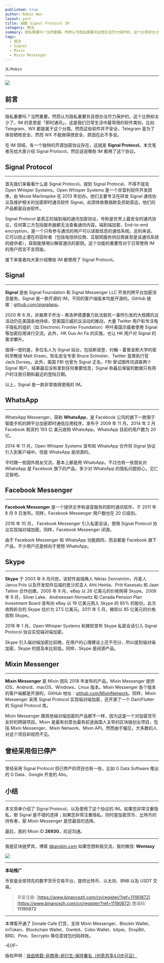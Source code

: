 ```yaml
---
published: true
author: Robin Wen
layout: post
title: 细数 Signal Protocol IM
category: 想法
summary: 隐私重要吗？当然重要。然而认为隐私重要并且想办法尽力保护的，这个比例却太少了。IM 的意思是「即时通讯」，这是我们日常生活中最常用的软件类别，比如 Telegram、WX 都是属于这个分类。然而这些软件并不安全，Telegram 是为了体验牺牲安全，然而 WX 不能做得很安全，原因在此不多说。在 IM 领域，有一个独特的开源加密协议存在，这就是 Signal Protocol。本文简单介绍了 Signal Protocol，以及使用了这个协议的 IM。如果您非常注重隐私，那 Signal 是不错的选择；如果您非常注重隐私，同时是加密货币、比特币的持有者，那 Mixin Messenger 是您最佳的选择。
tags:
  - 想法
  - Signal
  - Mixin
  - Mixin Messenger
---
```


`文/Robin`

***

![](https://cdn.dbarobin.com/xavhs5u.png)

## 前言
***

隐私重要吗？当然重要。然而认为隐私重要并且想办法尽力保护的，这个比例却太少了。IM 的意思是「即时通讯」，这是我们日常生活中最常用的软件类别，比如 Telegram、WX 都是属于这个分类。然而这些软件并不安全，Telegram 是为了体验牺牲安全，然而 WX 不能做得很安全，原因在此不多说。

在 IM 领域，有一个独特的开源加密协议存在，这就是 **Signal Protocol**。本文笔者先给大家介绍 Signal Protocol，然后说说哪些 IM 都用了这个协议。

## Signal Protocol
***

首先我们来看看什么是 Signal Protocol。提到 Signal Protocal，不得不提及 Open Whisper Systems。Open Whisper Systems 是一个非营利软件开发团体，由 Moxie Marlinspike 在 2013 年创办。他们主要专注在研发 Signal 通信协议及维护相关的加密即时通讯软件 Signal。此团体依靠捐款及资助营运，他们的产品都是自由软件。

Signal Protocol 是真正的端到端的通讯加密协议，号称是世界上最安全的通讯协议，任何第三方包括服务器都无法查看通讯内容。端到端加密，End-to-end encryption，是一个只有参与通讯的用户可以读取信息的通信系统。总的来说，它可以防止潜在的窃听者（包括电信供应商、互联网服务供应商甚至是该通讯系统的提供者），获取能够用以解密通讯的密钥。这个功能的重要性对于日常使用 IM 的用户而言不言而喻。

接下来笔者向大家介绍哪些 IM 都使用了 Signal Protocol。

## Signal
***

**Signal** 是由 Signal Foundation 和 Signal Messenger LLC 开发的跨平台加密消息服务。Signal 是一款开源的 IM，不同的客户端版本均是开源的。GitHub 链接：[github.com/signalapp](https://github.com/signalapp)。

2020 年 6 月，非裔男子乔治・弗洛伊德遭暴力执法致死一事所引发的大规模抗议活动仍在美国各地持续，受美国示威抗议活动的推动，大量 Twitter 用户和专注电子隐私的组织（如 Electronic Frontier Foundation）呼吁美国示威者使用 Signal 等加密应用进行交流。此外，HK Guo An Fa 的实施，也让 HK 用户对 Signal 的需求攀升。

值得一提的是，多位名人为 Signal 站台，包括斯诺登、约翰・霍普金斯大学的密码学教授 Matt Green，知名安全专家 Bruce Schneier、Twitter 首席执行官 Jack Dorsey。此外，美国 FBI 也曾为 Signal 正名，FBI 曾试图传讯调查两个 Signal 用户，结果最后没有拿到任何重要信息，Signal 称最后保留的数据只有用户的注册日期和最近的登陆日期。

以上，Signal 是一款非常值得使用的 IM。

## WhatsApp
***

WhatsApp Messenger，简称 **WhatsApp**，是 Facebook 公司的旗下一款用于智能手机的跨平台加密即时通信应用程序，发布于 2009 年 11 月。2014 年 2 月 Facebook 耗资约 193 亿 美元收购 WhatsApp。WhatsApp 目前的用户数为 20 亿。

2014 年 11 月，Open Whisper Systems 宣布和 WhatsApp 合作将 Signal 协议引入到客户端中。但是 WhatsApp 是闭源的。

平时跟一些国外朋友交流，基本上都是用 WhatsApp。不过也有一些朋友对 WhatsApp 是 Facebook 旗下的产品，多少对 WhatsApp 的隐私问题担心，见仁见智吧。

## Facebook Messenger
***

**Facebook Messenger** 是一个提供文字和语音服务的即时通讯软件，于 2011 年 8 月 9 日发布。同样，Facebook Messenger 用户数也在 20 亿级别。

2016 年 10 月， Facebook Messenger 引入私密会话，使用 Signal Protocol 协议实现端对端加密。同样，Facebook Messenger 闭源。

由于 Facebook Messenger 和 WhatsApp 功能趋同，而且都是 Facebook 旗下产品，不少用户还是倾向于使用 WhatsApp。

## Skype
***

**Skype** 于 2003 年 8 月问世。该软件由瑞典人 Niklas Zennström，丹麦人 Janus Friis 以及开发软件后端的爱沙尼亚人 Ahti Heinla、Priit Kasesalu 和 Jaan Tallinn 合作创建。2005 年 9 月，eBay 以 26 亿美元的价格购得 Skype。2009 年 9 月，Silver Lake、Andreessen Horowitz 和 Canada Pension Plan Investment Board 宣布向 eBay 以 19 亿美元购入 Skype 的 65% 的股份。此次收购折合的 Skype 估价为 27.5 亿美元。2011 年 5 月，微软以 85 亿美元的价格收购 Skype。

2018 年 1 月，Open Whisper Systems 和微软宣布 Skype 私密会话引入 Signal Protocol 协议实现端对端加密。

Skype 引入端对端加密比较晚，在用户的心理建设上还不充分，所以提到端对端加密，Skype 的提及率比较低。同样，Skype 是闭源产品。

## Mixin Messenger
***

**Mixin Messenger** 是 Mixin 团队 2018 年发布的产品。Mixin Messenger 提供 iOS、Android、macOS、Windows、Linux 版本。Mixin Messenger 各个版本的客户端都是开源的，GitHub 地址：[github.com/MixinNetwork](https://github.com/MixinNetwork/)。同样，Mixin Messenger 采用 Signal Protocol 实现端对端加密，还开源了一个 Dart/Flutter 的 Signal Protocol 库。

Mixin Messenger 跟其他端对端加密的产品都不一样，因为这是一个对加密货币友好的跨链项目。Mixin 是最有创意也最有前途由国人主导的区块链创业项目，包括 Mixin Messenger、Mixin Network、Mixin API。然而由于偏见，大多数的人对这个项目却视而不见。

## 曾经采用但已停产
***

曾经采用 Signal Protocol 但已停产的项目也有一些，比如 G Data Software 推出的 G Data、Google 开发的 Allo。

## 小结
***

本文简单介绍了 Signal Protocol，以及使用了这个协议的 IM。如果您非常注重隐私，那 Signal 是不错的选择；如果您非常注重隐私，同时是加密货币、比特币的持有者，那 Mixin Messenger 是您最佳的选择。

最后，我的 Mixin ID **26930**，欢迎沟通。

***

我是区块链罗宾，博客 [dbarobin.com](https://dbarobin.com/)
如果您想和我交流，我的微信: **Wentasy**

![](https://cdn.dbarobin.com/v4yywe2.png)

***

**本站推广**

币安是全球领先的数字货币交易平台，提供比特币、以太坊、BNB 以及 USDT 交易。

> 币安注册: [https://www.binancezh.com/cn/register/?ref=11190872](https://www.binancezh.com/cn/register/?ref=11190872)
> 邀请码: **11190872**

***

本博客开通了 Donate Cafe 打赏，支持 Mixin Messenger、Blockin Wallet、imToken、Blockchain Wallet、Ownbit、Cobo Wallet、bitpie、DropBit、BRD、Pine、Secrypto 等任意钱包扫码转账。

<center>
    <div class="--donate-button"
         data-button-id="f8b9df0d-af9a-460d-8258-d3f435445075"
    ></div>
</center>

–EOF–

版权声明：[自由转载-非商用-非衍生-保持署名（创意共享4.0许可证）](http://creativecommons.org/licenses/by-nc-nd/4.0/deed.zh)